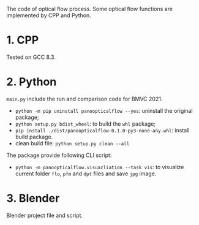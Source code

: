 The code of optical flow process.
Some optical flow functions are implemented by CPP and Python.

# 1. CPP
Tested on GCC 8.3.

# 2. Python

`main.py` include the run and comparison code for BMVC 2021.

- `python -m pip uninstall panoopticalflow --yes`: uninstall the original package;
- `python setup.py bdist_wheel`: to build the `whl` package;
- `pip install ./dist/panoopticalflow-0.1.0-py3-none-any.whl`: install build package.
- clean build file: `python setup.py clean --all`


The package provide following CLI script:

- `python -m panoopticalflow.visuazliation --task vis`: to visualize current folder `flo`, `pfm` and `dpt` files and save `jpg` image.

# 3. Blender
Blender project file and script.